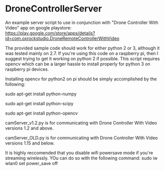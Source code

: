 # DroneControllerServer
An example server script to use in conjunction with "Drone Controller With Video" app on google playstore: https://play.google.com/store/apps/details?id=com.oxrockstudio.DroneRemoteControllerWithVideo

The provided sample code should work for either python 2 or 3, although it was tested mainly on 2.7. If you're using this code on a raspberry pi, then I suggest trying to get it working on python 2 if possible. This script requires opencv which can be a larger hassle to install properly for python 3 on raspberry pi devices.

Installing opencv for python2 on pi should be simply accomplished by the following:

sudo apt-get install python-numpy

sudo apt-get install python-scipy

sudo apt-get install python-opencv


camServer_v1.2.py is for communicating with Drone Controller With Video versions 1.2 and above.

camServer_OLD.py is for communicating with Drone Controller With Video versions 1.15 and below.

It is highly reccomended that you disable wifi powersave mode if you're streaming wirelessly. YOu can do so with the following command: sudo iw wlan0 set power_save off
